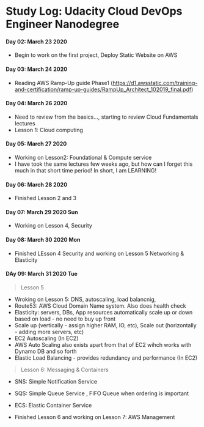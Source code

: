 # Study Log: Udacity Cloud DevOps Engineer Nanodegree
#### Day 02: March 23 2020
* Begin to work on the first project, Deploy Static Website on AWS

#### Day 03: March 24 2020
* Reading AWS Ramp-Up guide Phase1 (https://d1.awsstatic.com/training-and-certification/ramp-up-guides/RampUp_Architect_102019_final.pdf)

#### Day 04: March 26 2020 
* Need to review from the basics..., starting to review Cloud Fundamentals lectures
* Lesson 1: Cloud computing 

#### Day 05: March 27 2020
* Working on Lesson2: Foundational & Compute service
* I have took the same lectures few weeks ago, but how can I forget this much in that short time period! In short, I am LEARNING! 

#### Day 06: March 28 2020
* Finished Lesson 2 and 3

#### Day 07: March 29 2020 Sun
* Working on Lesson 4, Security

#### Day 08: March 30 2020 Mon
* Finished LEsson 4 Security and working on Lesson 5 Networking & Elasticity

#### DAy 09: March 31 2020 Tue
> Lesson 5
* Wroking on Lesson 5: DNS, autoscaling, load balancnig, 
* Route53: AWS Cloud Domain Name system. Also does health check
* Elasticity: servers, DBs, App resources automatically scale up or down based on load - no need to buy up front 
* Scale up (vertically  - assign higher RAM, IO, etc), Scale out (horizontally - adding more servers, etc)
* EC2 Autoscaling (In EC2)
* AWS Auto Scaling also exists apart from that of EC2 wihch works with Dynamo DB and so forth
* Elastic Load Balancing - provides redundancy and performance (In EC2)

> Lesson 6: Messaging & Containers
* SNS: Simple Notification Service
* SQS: Simple Queue Service , FIFO Queue when ordering is important
* ECS: Elastic Container Service

* Finished Lesson 6 and working on Lesson 7: AWS Management